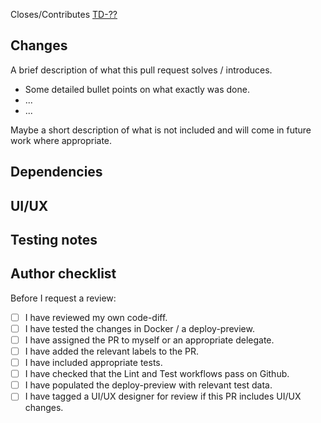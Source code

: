 <!-- Insert YouTrack link if relevant. This should be a clickable link -->
<!-- Pick relevant action word --->

Closes/Contributes [TD-??]()

## Changes

<!-- Let the reviewer know the high-level and detailed changes to look out for -->
<!-- For a bug, this section could instead be bug description & resolution -->

A brief description of what this pull request solves / introduces.

- Some detailed bullet points on what exactly was done.
- ...
- ...

Maybe a short description of what is not included and will come in future work where appropriate.

## Dependencies

<!-- Does this branch need to be tested alongside branches from other apps? -->
<!-- Does this branch need to be merged after another Pull Request? -->

## UI/UX

<!-- Add in screen grabs / screen recordings of the feature. Tag the UI/UX designer if you require specific feedback / approval -->
<!-- If this PR solves a bug, consider including a before and after so that the reviewer can reproduce and confirm fixed -->

## Testing notes

<!-- Help the reviewer test your feature with some specific steps, point them towards test data and provide scripts or postman configs etc. -->

## Author checklist

Before I request a review:

<!-- Strikethrough any items that are not relevant to this PR -->

- [ ] I have reviewed my own code-diff.
- [ ] I have tested the changes in Docker / a deploy-preview.
- [ ] I have assigned the PR to myself or an appropriate delegate.
- [ ] I have added the relevant labels to the PR.
- [ ] I have included appropriate tests.
- [ ] I have checked that the Lint and Test workflows pass on Github.
- [ ] I have populated the deploy-preview with relevant test data.
- [ ] I have tagged a UI/UX designer for review if this PR includes UI/UX changes.
